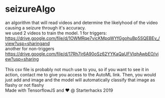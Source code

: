 # seizureAlgo
an algorithm that will read videos and determine the likelyhood of the video causing a seizure through it's accuracy. 
<br>
we used 2 videos to train the model. 1 for triggers:<br>
https://drive.google.com/file/d/1OWMRqe7vicKMpqWYfGgohuBp5SQEBEv_/view?usp=sharingand 
<br>another for non-triggers<br>
https://drive.google.com/file/d/17Rh7jr6A90oSz62YYKaQaUFVIqhAwbEO/view?usp=sharing<br>
<br>
This csv file is probably not much use to you, so if you want to see it in action, contact me to give you access to the AutoML link. Then, you would just add and image and the model will automatically classify that image as flashy or not flashy
<br>
Made with TensorflowJS and :heart: @ Starterhacks 2019
